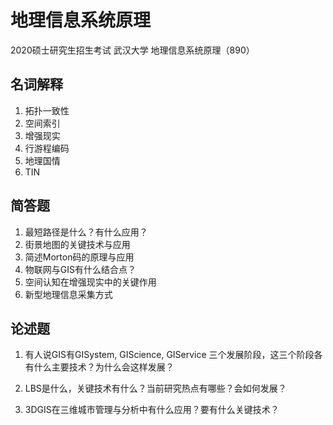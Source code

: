 # 地理信息系统原理
2020硕士研究生招生考试
武汉大学 地理信息系统原理（890）

## 名词解释

1. 拓扑一致性
2. 空间索引
3. 增强现实
4. 行游程编码
5. 地理国情
6. TIN

## 简答题
1. 最短路径是什么？有什么应用？
2. 街景地图的关键技术与应用
3. 简述Morton码的原理与应用
4. 物联网与GIS有什么结合点？
5. 空间认知在增强现实中的关键作用
6. 新型地理信息采集方式


## 论述题
1. 有人说GIS有GISystem, GIScience, GIService 三个发展阶段，这三个阶段各有什么主要技术？为什么会这样发展？

2. LBS是什么，关键技术有什么？当前研究热点有哪些？会如何发展？

3. 3DGIS在三维城市管理与分析中有什么应用？要有什么关键技术？

<!--stackedit_data:
eyJoaXN0b3J5IjpbMTc3Mjc4NDMwMiwtMTUwMjQ1MTM3XX0=
-->